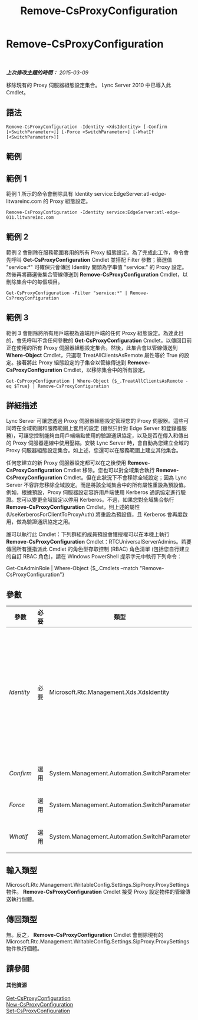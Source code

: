 ﻿---
title: Remove-CsProxyConfiguration
TOCTitle: Remove-CsProxyConfiguration
ms:assetid: 738f731c-4d62-4395-bdc3-3f5e5738f443
ms:mtpsurl: https://technet.microsoft.com/zh-tw/library/Gg398553(v=OCS.15)
ms:contentKeyID: 49291327
ms.date: 08/10/2015
mtps_version: v=OCS.15
ms.translationtype: HT
---

# Remove-CsProxyConfiguration

 

_**上次修改主題的時間：** 2015-03-09_

移除現有的 Proxy 伺服器組態設定集合。 Lync Server 2010 中已導入此 Cmdlet。

## 語法

    Remove-CsProxyConfiguration -Identity <XdsIdentity> [-Confirm [<SwitchParameter>]] [-Force <SwitchParameter>] [-WhatIf [<SwitchParameter>]]

## 範例

## 範例 1

範例 1 所示的命令會刪除具有 Identity service:EdgeServer:atl-edge-litwareinc.com 的 Proxy 組態設定。

    Remove-CsProxyConfiguration -Identity service:EdgeServer:atl-edge-011.litwareinc.com 

## 範例 2

範例 2 會刪除在服務範圍套用的所有 Proxy 組態設定。為了完成此工作，命令會先呼叫 **Get-CsProxyConfiguration** Cmdlet 並搭配 Filter 參數；篩選值 "service:\*" 可確保只會傳回 Identity 開頭為字串值 "service:" 的 Proxy 設定。然後再將篩選後集合管線傳送到 **Remove-CsProxyConfiguration** Cmdlet，以刪除集合中的每個項目。

    Get-CsProxyConfiguration -Filter "service:*" | Remove-CsProxyConfiguration

## 範例 3

範例 3 會刪除將所有用戶端視為遠端用戶端的任何 Proxy 組態設定。為達此目的，會先呼叫不含任何參數的 **Get-CsProxyConfiguration** Cmdlet，以傳回目前正在使用的所有 Proxy 伺服器組態設定集合。然後，此集合會以管線傳送到 **Where-Object** Cmdlet，只選取 TreatAllClientsAsRemote 屬性等於 True 的設定。接著將此 Proxy 組態設定的子集合以管線傳送到 **Remove-CsProxyConfiguration** Cmdlet，以移除集合中的所有設定。

    Get-CsProxyConfiguration | Where-Object {$_.TreatAllClientsAsRemote -eq $True} | Remove-CsProxyConfiguration

## 詳細描述

Lync Server 可讓您透過 Proxy 伺服器組態設定管理您的 Proxy 伺服器。這些可同時在全域範圍和服務範圍上套用的設定 (雖然只針對 Edge Server 和登錄器服務)，可讓您控制能夠由用戶端端點使用的驗證通訊協定，以及是否在傳入和傳出的 Proxy 伺服器連線中使用壓縮。安裝 Lync Server 時，會自動為您建立全域的 Proxy 伺服器組態設定集合。如上述，您還可以在服務範圍上建立其他集合。

任何您建立的新 Proxy 伺服器設定都可以在之後使用 **Remove-CsProxyConfiguration** Cmdlet 移除。您也可以對全域集合執行 **Remove-CsProxyConfiguration** Cmdlet。但在此狀況下不會移除全域設定；因為 Lync Server 不容許您移除全域設定。而是將該全域集合中的所有屬性重設為預設值。例如，根據預設，Proxy 伺服器設定容許用戶端使用 Kerberos 通訊協定進行驗證。您可以變更全域設定以停用 Kerberos。不過，如果您對全域集合執行 **Remove-CsProxyConfiguration** Cmdlet，則上述的屬性 (UseKerberosForClientToProxyAuth) 將重設為預設值，且 Kerberos 會再度啟用，做為驗證通訊協定之用。

誰可以執行此 Cmdlet：下列群組的成員預設會獲授權可以在本機上執行 **Remove-CsProxyConfiguration** Cmdlet：RTCUniversalServerAdmins。若要傳回所有獲指派此 Cmdlet 的角色型存取控制 (RBAC) 角色清單 (包括您自行建立的自訂 RBAC 角色)，請在 Windows PowerShell 提示字元中執行下列命令：

Get-CsAdminRole | Where-Object {$\_.Cmdlets –match "Remove-CsProxyConfiguration"}

## 參數


<table>
<colgroup>
<col style="width: 25%" />
<col style="width: 25%" />
<col style="width: 25%" />
<col style="width: 25%" />
</colgroup>
<thead>
<tr class="header">
<th>參數</th>
<th>必要</th>
<th>類型</th>
<th>說明</th>
</tr>
</thead>
<tbody>
<tr class="odd">
<td><p><em>Identity</em></p></td>
<td><p>必要</p></td>
<td><p>Microsoft.Rtc.Management.Xds.XdsIdentity</p></td>
<td><p>要移除之 Proxy 伺服器組態設定的唯一識別碼，例如：-Identity &quot;service:Registrar:atl-cs-001.litwareinc.com&quot;。</p>
<p>您也可以對全域設定執行 <strong>Remove-CsProxyConfiguration</strong> Cmdlet。但在此狀況下不會移除設定。而是將該全域集合中的屬性全部重設為預設值。</p></td>
</tr>
<tr class="even">
<td><p><em>Confirm</em></p></td>
<td><p>選用</p></td>
<td><p>System.Management.Automation.SwitchParameter</p></td>
<td><p>在執行命令前先提示確認。</p></td>
</tr>
<tr class="odd">
<td><p><em>Force</em></p></td>
<td><p>選用</p></td>
<td><p>System.Management.Automation.SwitchParameter</p></td>
<td><p>隱藏執行命令時可能發生的非嚴重錯誤訊息。</p></td>
</tr>
<tr class="even">
<td><p><em>WhatIf</em></p></td>
<td><p>選用</p></td>
<td><p>System.Management.Automation.SwitchParameter</p></td>
<td><p>說明執行命令時若不實際執行命令的後果。</p></td>
</tr>
</tbody>
</table>


## 輸入類型

Microsoft.Rtc.Management.WritableConfig.Settings.SipProxy.ProxySettings 物件。 **Remove-CsProxyConfiguration** Cmdlet 接受 Proxy 設定物件的管線傳送執行個體。

## 傳回類型

無。反之， **Remove-CsProxyConfiguration** Cmdlet 會刪除現有的 Microsoft.Rtc.Management.WritableConfig.Settings.SipProxy.ProxySettings 物件執行個體。

## 請參閱

#### 其他資源

[Get-CsProxyConfiguration](get-csproxyconfiguration.md)  
[New-CsProxyConfiguration](new-csproxyconfiguration.md)  
[Set-CsProxyConfiguration](set-csproxyconfiguration.md)


